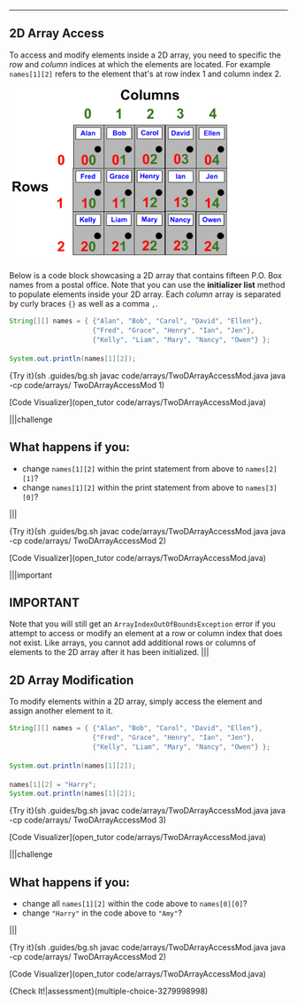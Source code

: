 ---

## 2D Array Access
To access and modify elements inside a 2D array, you need to  specific the *row* and *column* indices at which the elements are located. For example `names[1][2]` refers to the element that's at row index 1 and column index 2.

![.guides/img/2DArray](.guides/img/2DArray.png)

Below is a code block showcasing a 2D array that contains fifteen P.O. Box names from a postal office. Note that you can use the **initializer list** method to populate elements inside your 2D array. Each *column* array is separated by curly braces `{}` as well as a comma `,`.
```java
String[][] names = { {"Alan", "Bob", "Carol", "David", "Ellen"},
                     {"Fred", "Grace", "Henry", "Ian", "Jen"},
                     {"Kelly", "Liam", "Mary", "Nancy", "Owen"} };
    
System.out.println(names[1][2]);
```

{Try it}(sh .guides/bg.sh javac code/arrays/TwoDArrayAccessMod.java java -cp code/arrays/ TwoDArrayAccessMod 1)

[Code Visualizer](open_tutor code/arrays/TwoDArrayAccessMod.java)

|||challenge
## What happens if you:
* change `names[1][2]` within the print statement from above to `names[2][1]`?
* change `names[1][2]` within the print statement from above to `names[3][0]`?

|||

{Try it}(sh .guides/bg.sh javac code/arrays/TwoDArrayAccessMod.java java -cp code/arrays/ TwoDArrayAccessMod 2)

[Code Visualizer](open_tutor code/arrays/TwoDArrayAccessMod.java)

|||important
## IMPORTANT
Note that you will still get an `ArrayIndexOutOfBoundsException` error if you attempt to access or modify an element at a row or column index that does not exist. Like arrays, you cannot add additional rows or columns of elements to the 2D array after it has been initialized.
|||

## 2D Array Modification
To modify elements within a 2D array, simply access the element and assign another element to it.

```java
String[][] names = { {"Alan", "Bob", "Carol", "David", "Ellen"},
                     {"Fred", "Grace", "Henry", "Ian", "Jen"},
                     {"Kelly", "Liam", "Mary", "Nancy", "Owen"} };
    
System.out.println(names[1][2]);

names[1][2] = "Harry";
System.out.println(names[1][2]);
```

{Try it}(sh .guides/bg.sh javac code/arrays/TwoDArrayAccessMod.java java -cp code/arrays/ TwoDArrayAccessMod 3)

[Code Visualizer](open_tutor code/arrays/TwoDArrayAccessMod.java)

|||challenge
## What happens if you:
* change all `names[1][2]` within the code above to `names[0][0]`?
* change `"Harry"` in the code above to `"Amy"`?

|||

{Try it}(sh .guides/bg.sh javac code/arrays/TwoDArrayAccessMod.java java -cp code/arrays/ TwoDArrayAccessMod 2)

[Code Visualizer](open_tutor code/arrays/TwoDArrayAccessMod.java)

{Check It!|assessment}(multiple-choice-3279998998)
